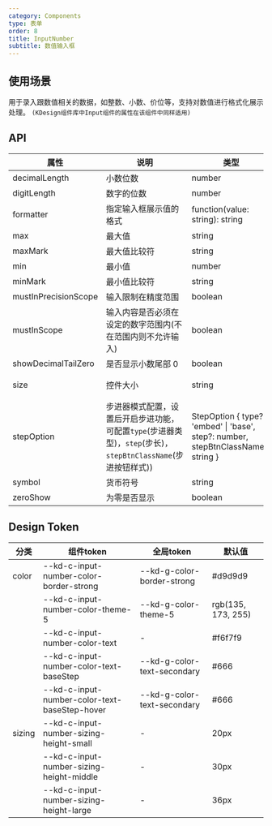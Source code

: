 ```yaml
---
category: Components
type: 表单
order: 8
title: InputNumber
subtitle: 数值输入框
---
```


## 使用场景

用于录入跟数值相关的数据，如整数、小数、价位等，支持对数值进行格式化展示处理。 `(KDesign组件库中Input组件的属性在该组件中同样适用)`

## API

| 属性 | 说明 | 类型 | 默认值 | 可选值 | 版本 |
| --- | --- | --- | --- | --- | --- |
| decimalLength | 小数位数 | number | `-` | `-` | 1.0.0 |
| digitLength | 数字的位数 | number | `-` | `-` | 1.0.0 |
| formatter | 指定输入框展示值的格式 | function(value: string): string | `-` | `-` | 1.0.0 |
| max | 最大值 | string | `-` | `-` | 1.0.0 |
| maxMark | 最大值比较符 | string | `]` | `)` \| `]` | 1.0.0 |
| min | 最小值 | number | `-` | `-` | 1.0.0 |
| minMark | 最小值比较符 | string | `(` | `(` \| `[` | 1.0.0 |
| mustInPrecisionScope | 输入限制在精度范围 | boolean | `true` | `true`\|`false` | 1.0.0 |
| mustInScope | 输入内容是否必须在设定的数字范围内(不在范围内则不允许输入) | boolean | `false` | `true`\|`false` | 1.0.0 |
| showDecimalTailZero | 是否显示小数尾部 0 | boolean | `false` | `true`\|`false` | 1.0.0 |
| size | 控件大小 | string | `middle` | `small` `middle` `large` | 1.0.0 |
| stepOption | 步进器模式配置，设置后开启步进功能，可配置`type`(步进器类型)，`step`(步长)，`stepBtnClassName`(步进按钮样式)) | StepOption { type?: 'embed' \| 'base', step?: number, stepBtnClassName?: string } | `-` | `-` | 1.0.0 |
| symbol | 货币符号 | string | `-` | `-` | 1.0.0 |
| zeroShow | 为零是否显示 | boolean | `false` | `true` `false` | 1.0.0 |

## Design Token

| 分类 | 组件token | 全局token | 默认值 |
| --- | --- | --- | --- |
| color | --kd-c-input-number-color-border-strong | --kd-g-color-border-strong | #d9d9d9 |
|  | --kd-c-input-number-color-theme-5 | --kd-g-color-theme-5 | rgb(135, 173, 255) |
|  | --kd-c-input-number-color-text | - | #f6f7f9 |
|  | --kd-c-input-number-color-text-baseStep | --kd-g-color-text-secondary | #666 |
|  | --kd-c-input-number-color-text-baseStep-hover | --kd-g-color-text-secondary | #666 |
| sizing | --kd-c-input-number-sizing-height-small | - | 20px |
|  | --kd-c-input-number-sizing-height-middle | - | 30px |
|  | --kd-c-input-number-sizing-height-large | - | 36px |
